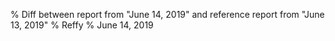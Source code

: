 % Diff between report from "June 14, 2019" and reference report from "June 13, 2019"
% Reffy
% June 14, 2019


